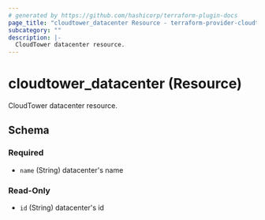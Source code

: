 ```yaml
---
# generated by https://github.com/hashicorp/terraform-plugin-docs
page_title: "cloudtower_datacenter Resource - terraform-provider-cloudtower"
subcategory: ""
description: |-
  CloudTower datacenter resource.
---
```


# cloudtower_datacenter (Resource)

CloudTower datacenter resource.



<!-- schema generated by tfplugindocs -->
## Schema

### Required

- `name` (String) datacenter's name

### Read-Only

- `id` (String) datacenter's id


